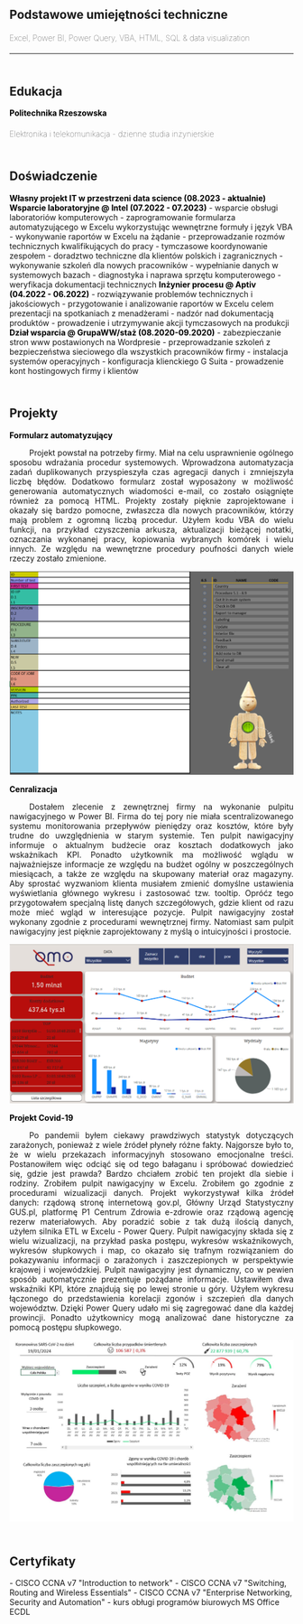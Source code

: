 <h2><b>Podstawowe umiejętności techniczne</b></h2>
<h4 style="font-weight: lighter">Excel, Power BI, Power Query, VBA, HTML, SQL & data visualization<br></h4>
<hr>

<h2><br><b>Edukacja</b></h2>
<h4 style="display:inline; line-height:0px; color:black">Politechnika Rzeszowska</h4>
<h4 style="font-weight: lighter">Elektronika i telekomunikacja - dzienne studia inżynierskie</h4>

<h2><br>Doświadczenie</h2>
<h4 style="display:inline; line-height:0px; color:black">Własny projekt IT w przestrzeni data science (08.2023 - aktualnie)</h4>
<h4 style="display:inline; line-height:0px; color:black"></h4>
<h4 style="display:inline; line-height:0px; color:black">Wsparcie laboratoryjne @ Intel (07.2022 - 07.2023)</h4>
- wsparcie obsługi laboratoriów komputerowych
- zaprogramowanie formularza automatyzującego w Excelu wykorzystując wewnętrzne formuły i język VBA
- wykonywanie raportów w Excelu na żądanie
- przeprowadzanie rozmów technicznych kwalifikujących do pracy
- tymczasowe koordynowanie zespołem
- doradztwo techniczne dla klientów polskich i zagranicznych
- wykonywanie szkoleń dla nowych pracowników
- wypełnianie danych w systemowych bazach 
- diagnostyka i naprawa sprzętu komputerowego
- weryfikacja dokumentacji technicznych 

<h4 style="display:inline; line-height:0px; color:black">Inżynier procesu @ Aptiv (04.2022 - 06.2022)</h4>
- rozwiązywanie problemów technicznych i jakościowych
- przygotowanie i analizowanie raportów w Excelu celem prezentacji na spotkaniach z menadżerami
- nadzór nad dokumentacją produktów
- prowadzenie i utrzymywanie akcji tymczasowych na produkcji

<h4 style="display:inline; line-height:0px; color:black">Dział wsparcia @ GrupaWW/staż (08.2020-09.2020)</h4>
- zabezpieczanie stron www postawionych na Wordpresie
- przeprowadzanie szkoleń z bezpieczeństwa sieciowego dla wszystkich pracowników firmy
- instalacja systemów operacyjnych
- konfiguracja klienckiego G Suita
- prowadzenie kont hostingowych firmy i klientów

<h2><br>Projekty</h2>
<h4 style="display:inline; line-height:0px; color:black">Formularz automatyzujący </h4>
<p align="justify">&emsp;&emsp;&ensp;Projekt powstał na potrzeby firmy. Miał na celu usprawnienie ogólnego sposobu wdrażania procedur systemowych. Wprowadzona automatyzacja zadań duplikowanych przyspieszyła czas agregacji danych i zmniejszyła liczbę błędów. Dodatkowo formularz został wyposażony w możliwość generowania automatycznych wiadomości e-mail, co zostało osiągnięte również za pomocą HTML. Projekty zostały pięknie zaprojektowane i okazały się bardzo pomocne, zwłaszcza dla nowych pracowników, którzy mają problem z ogromną liczbą procedur. Użyłem kodu VBA do wielu funkcji, na przykład czyszczenia arkusza, aktualizacji bieżącej notatki, oznaczania wykonanej pracy, kopiowania wybranych komórek i wielu innych. Ze względu na wewnętrzne procedury poufności danych wiele rzeczy zostało zmienione.  </p>
<p style="text-align: center;"> <img src="assets/Dashboard2.PNG"/> </p>

<h4 style="display:inline; line-height:0px; color:black">Cenralizacja</h4>
<p align="justify">&emsp;&emsp;&ensp;Dostałem zlecenie z zewnętrznej firmy na wykonanie pulpitu nawigacyjnego w Power BI. Firma do tej pory nie miała scentralizowanego systemu monitorowania przepływów pieniędzy oraz kosztów, które były trudne do uwzględnienia w starym systemie. Ten pulpit nawigacyjny informuje o aktualnym budżecie oraz kosztach dodatkowych jako wskażnikach KPI. Ponadto użytkownik ma możliwość wglądu w najważniejsze informacje ze względu na budżet ogólny w poszczególnych miesiącach, a także ze względu na skupowany materiał oraz magazyny. Aby sprostać wyzwaniom klienta musiałem zmienić domyślne ustawienia wyświetlania głównego wykresu i zastosować tzw. tooltip. Opróćz tego przygotowałem specjalną listę danych szczegółowych, gdzie klient od razu może mieć wgląd w interesujące pozycje. Pulpit nawigacyjny został wykonany zgodnie z procedurami wewnętrznej firmy. Natomiast sam pulpit nawigacyjny jest pięknie zaprojektowany z myślą o intuicyjności i prostocie.   </p>
<p style="text-align: center;"> <img src="assets/Dashboard3.PNG"/> </p>

<h4 style="display:inline; line-height:0px; color:black">Projekt Covid-19</h4>
<p align="justify">&emsp;&emsp;&ensp;Po pandemii byłem ciekawy prawdziwych statystyk dotyczących zarażonych, ponieważ z wiele źródeł płyneły różne fakty. Najgorsze było to, że w wielu przekazach informacyjnyh stosowano emocjonalne treści. Postanowiłem więc odciąć się od tego bałaganu i spróbować dowiedzieć się, gdzie jest prawda? Bardzo chciałem zrobić ten projekt dla siebie i rodziny. Zrobiłem pulpit nawigacyjny w Excelu. Zrobiłem go zgodnie z procedurami wizualizacji danych. Projekt wykorzystywał kilka źródeł danych: rządową stronę internetową gov.pl, Główny Urząd Statystyczny GUS.pl, platformę P1 Centrum Zdrowia e-zdrowie oraz rządową agencję rezerw materiałowych. Aby poradzić sobie z tak dużą ilością danych, użyłem silnika ETL w Excelu - Power Query. Pulpit nawigacyjny składa się z wielu wizualizacji, na przykład paska postępu, wykresów wskaźnikowych, wykresów słupkowych i map, co okazało się trafnym rozwiązaniem do pokazywaniu informacji o zarażonych i zaszczepionych w perspektywie krajowej i wojewódzkiej. Pulpit nawigacyjny jest dynamiczny, co w pewien sposób automatycznie prezentuje pożądane informacje. Ustawiłem dwa wskaźniki KPI, które znajdują się po lewej stronie u góry. Użyłem wykresu łączonego do przedstawienia korelacji zgonów i szczepień dla danych województw. Dzięki Power Query udało mi się zagregować dane dla każdej prowincji. Ponadto użytkownicy mogą analizować dane historyczne za pomocą postępu słupkowego. </p>
<p style="text-align: center;"> <img src="assets/Dashboard.JPG"/> </p>

<h2><br>Certyfikaty</h2>
- CISCO CCNA v7 "Introduction to network"
- CISCO CCNA v7 "Switching, Routing and Wireless Essentials"
- CISCO CCNA v7 "Enterprise Networking, Security and Automation"
- kurs obługi programów biurowych MS Office ECDL








